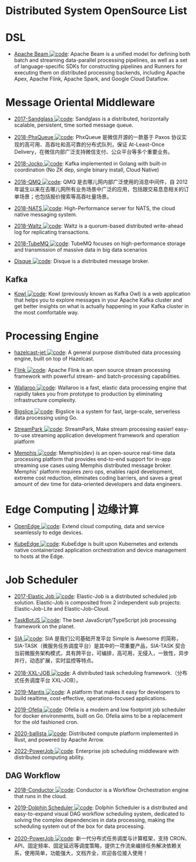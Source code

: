 # Distributed System OpenSource List

# DSL

- [Apache Beam ![code](https://shorturl.at/dlxyK)](https://github.com/apache/beam): Apache Beam is a unified model for defining both batch and streaming data-parallel processing pipelines, as well as a set of language-specific SDKs for constructing pipelines and Runners for executing them on distributed processing backends, including Apache Apex, Apache Flink, Apache Spark, and Google Cloud Dataflow.

# Message Oriental Middleware

- [2017-Sandglass ![code](https://shorturl.at/dlxyK)](https://github.com/celrenheit/sandglass): Sandglass is a distributed, horizontally scalable, persistent, time sorted message queue.

- [2018-PhxQueue ![code](https://shorturl.at/dlxyK)](https://github.com/Tencent/phxqueue): PhxQueue 是微信开源的一款基于 Paxos 协议实现的高可用、高吞吐和高可靠的分布式队列，保证 At-Least-Once Delivery，在微信内部广泛支持微信支付、公众平台等多个重要业务。

- [2018-Jocko ![code](https://shorturl.at/dlxyK)](https://github.com/travisjeffery/jocko): Kafka implemented in Golang with built-in coordination (No ZK dep, single binary install, Cloud Native)

- [2018-QMQ ![code](https://shorturl.at/dlxyK)](https://github.com/qunarcorp/qmq): QMQ 是去哪儿网内部广泛使用的消息中间件，自 2012 年诞生以来在去哪儿网所有业务场景中广泛的应用，包括跟交易息息相关的订单场景；也包括报价搜索等高吞吐量场景。

- [2018-NATS ![code](https://shorturl.at/dlxyK)](https://github.com/nats-io/nats-server): High-Performance server for NATS, the cloud native messaging system.

- [2018-Waltz ![code](https://shorturl.at/dlxyK)](https://github.com/wepay/waltz): Waltz is a quorum-based distributed write-ahead log for replicating transactions.

- [2018-TubeMQ ![code](https://shorturl.at/dlxyK)](https://github.com/Tencent/TubeMQ): TubeMQ focuses on high-performance storage and transmission of massive data in big data scenarios

- [Disque ![code](https://shorturl.at/dlxyK)](https://github.com/antirez/disque): Disque is a distributed message broker.

## Kafka

- [Kowl ![code](https://shorturl.at/dlxyK)](https://github.com/cloudhut/kowl): Kowl (previously known as Kafka Owl) is a web application that helps you to explore messages in your Apache Kafka cluster and get better insights on what is actually happening in your Kafka cluster in the most comfortable way.

# Processing Engine

- [hazelcast-jet ![code](https://shorturl.at/dlxyK)](https://github.com/hazelcast/hazelcast-jet): A general purpose distributed data processing engine, built on top of Hazelcast.

- [Flink ![code](https://shorturl.at/dlxyK)](https://github.com/apache/flink): Apache Flink is an open source stream processing framework with powerful stream- and batch-processing capabilities.

- [Wallaroo ![code](https://shorturl.at/dlxyK)](https://github.com/wallaroolabs/wallaroo): Wallaroo is a fast, elastic data processing engine that rapidly takes you from prototype to production by eliminating infrastructure complexity.

- [Bigslice ![code](https://shorturl.at/dlxyK)](https://bigslice.io): Bigslice is a system for fast, large-scale, serverless data processing using Go.

- [StreamPark ![code](https://shorturl.at/dlxyK)](https://github.com/apache/incubator-streampark): StreamPark, Make stream processing easier! easy-to-use streaming application development framework and operation platform

- [Memphis ![code](https://shorturl.at/dlxyK)](https://github.com/memphisdev): Memphis{dev} is an open-source real-time data processing platform that provides end-to-end support for in-app streaming use cases using Memphis distributed message broker. Memphis' platform requires zero ops, enables rapid development, extreme cost reduction, eliminates coding barriers, and saves a great amount of dev time for data-oriented developers and data engineers.

# Edge Computing | 边缘计算

- [OpenEdge ![code](https://shorturl.at/dlxyK)](https://github.com/baidu/openedge): Extend cloud computing, data and service seamlessly to edge devices.

- [KubeEdge ![code](https://shorturl.at/dlxyK)](https://github.com/kubeedge/kubeedge): KubeEdge is built upon Kubernetes and extends native containerized application orchestration and device management to hosts at the Edge.

# Job Scheduler

- [2017-Elastic Job ![code](https://shorturl.at/dlxyK)](https://github.com/elasticjob/elastic-job-lite): Elastic-Job is a distributed scheduled job solution. Elastic-Job is composited from 2 independent sub projects: Elastic-Job-Lite and Elastic-Job-Cloud.

- [TaskBotJS ![code](https://shorturl.at/dlxyK)](https://github.com/eropple/taskbotjs): The best JavaScript/TypeScript job processing framework on the planet.

- [SIA ![code](https://shorturl.at/dlxyK)](https://github.com/siaorg/sia-task): SIA 是我们公司基础开发平台 Simple is Awesome 的简称，SIA-TASK（微服务任务调度平台）是其中的一项重要产品，SIA-TASK 契合当前微服务架构模式，具有跨平台，可编排，高可用，无侵入，一致性，异步并行，动态扩展，实时监控等特点。

- [2018-XXL-JOB ![code](https://shorturl.at/dlxyK)](https://github.com/xuxueli/xxl-job/): A distributed task scheduling framework.（分布式任务调度平台 XXL-JOB）。

- [2019-Mantis ![code](https://shorturl.at/dlxyK)](https://github.com/netflix/mantis/): A platform that makes it easy for developers to build realtime, cost-effective, operations-focused applications.

- [2019-Ofelia ![code](https://shorturl.at/dlxyK)](https://github.com/mcuadros/ofelia): Ofelia is a modern and low footprint job scheduler for docker environments, built on Go. Ofelia aims to be a replacement for the old fashioned cron.

- [2020-ballista ![code](https://shorturl.at/dlxyK)](https://github.com/ballista-compute/ballista): Distributed compute platform implemented in Rust, and powered by Apache Arrow.

- [2022-PowerJob ![code](https://shorturl.at/dlxyK)](https://github.com/PowerJob/PowerJob): Enterprise job scheduling middleware with distributed computing ability.

## DAG Workflow

- [2018-Conductor ![code](https://shorturl.at/dlxyK)](https://netflix.github.io/conductor/): Conductor is a Workflow Orchestration engine that runs in the cloud.

- [2019-Dolphin Scheduler ![code](https://shorturl.at/dlxyK)](https://github.com/apache/incubator-dolphinscheduler): Dolphin Scheduler is a distributed and easy-to-expand visual DAG workflow scheduling system, dedicated to solving the complex dependencies in data processing, making the scheduling system out of the box for data processing.

- [2020-PowerJob ![code](https://shorturl.at/dlxyK)](https://github.com/KFCFans/PowerJob): 新一代分布式任务调度与计算框架，支持 CRON、API、固定频率、固定延迟等调度策略，提供工作流来编排任务解决依赖关系，使用简单，功能强大，文档齐全，欢迎各位接入使用！
